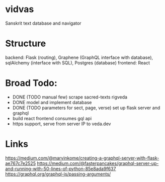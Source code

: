 # vidvas
Sanskrit text database and navigator

# Structure
backend: Flask (routing), Graphene (GraphQL interface with database), sqlAlchemy (interface with SQL), Postgres (database) 
frontend: React

# Broad Todo:
- DONE (TODO manual few) scrape sacred-texts rigveda
- DONE model and implement database
- DONE (TODO parameters for sect, page, verse) set up flask server and graphql
- build react frontend consumes gql api
- https support, serve from server IP to veda.dev

# Links
https://medium.com/@marvinkome/creating-a-graphql-server-with-flask-ae767c7e2525
https://medium.com/@fasterpancakes/graphql-server-up-and-running-with-50-lines-of-python-85e8ada9f637
https://graphql.org/graphql-js/passing-arguments/